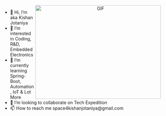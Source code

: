 <a target="_blank" align="center">
  <img align="right" top="500" height="300" width="400" alt="GIF" src="https://media.giphy.com/media/SWoSkN6DxTszqIKEqv/giphy.gif">
</a>
<ul>
  <li> 👋 Hi, I’m aka Kishan Jotaniya</li>
  <li> 👀 I’m interested in Coding, R&D, Embedded Electronics</li>
  <li> 🌱 I’m currently learning Spring-Boot, Automation, IoT & Lot More</li>
  <li> 💞️ I’m looking to collaborate on Tech Expedition</li>
  <li> 📫 How to reach me space4kishanjotaniya@gmail.com</li>
 </ul>
